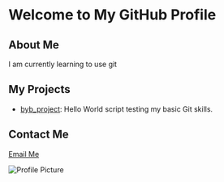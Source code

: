 # Welcome to My GitHub Profile

## About Me
I am currently learning to use git

## My Projects
- [byb_project](https://github.com/BrilliantM64/byb_project): Hello World script testing my basic Git skills.

## Contact Me
[Email Me](mailto:brilliant.malaj@outlook.com)

![Profile Picture](https://banner2.cleanpng.com/20180703/eul/aaxct5d7k.webp)
